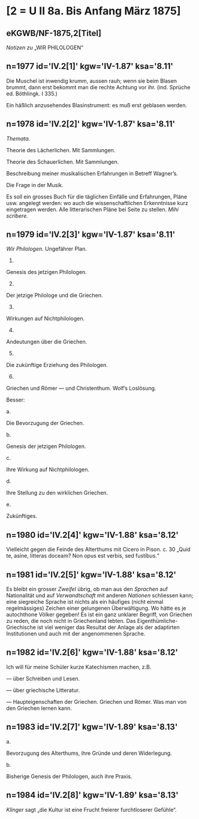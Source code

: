 # [2 = U II 8a. Bis Anfang März 1875]

## eKGWB/NF-1875,2[Titel]

*Notizen zu* „WIR PHILOLOGEN“

## n=1977 id='IV.2[1]' kgw='IV-1.87' ksa='8.11'

Die Muschel ist inwendig krumm, aussen rauh; wenn sie beim Blasen brummt, dann erst bekommt man die rechte Achtung vor ihr. (ind. Sprüche ed. Böthlingk. I 335.)

Ein häßlich anzusehendes Blasinstrument: es muß erst geblasen werden.

## n=1978 id='IV.2[2]' kgw='IV-1.87' ksa='8.11'

*Themata.*

Theorie des Lächerlichen. Mit Sammlungen.

Theorie des Schauerlichen. Mit Sammlungen.

Beschreibung meiner musikalischen Erfahrungen in Betreff Wagner’s.

Die Frage in der Musik.

Es soll ein grosses Buch für die täglichen Einfälle und Erfahrungen, Pläne usw. angelegt werden: wo auch die wissenschaftlichen Erkenntnisse kurz eingetragen werden. Alle litterarischen Pläne bei Seite zu stellen. *Mihi scribere.*

## n=1979 id='IV.2[3]' kgw='IV-1.87' ksa='8.11'

*Wir Philologen.*
Ungefährer Plan.

1. 

Genesis des jetzigen Philologen.

2.

Der jetzige Philologe und die Griechen.

3.

Wirkungen auf Nichtphilologen.

4.

Andeutungen über die Griechen.

5.

Die zukünftige Erziehung des Philologen.

6.

Griechen und Römer — und Christenthum. Wolf’s Loslösung.

Besser:

a.

Die Bevorzugung der Griechen.

b.

Genesis der jetzigen Philologen.

c.

Ihre Wirkung auf Nichtphilologen.

d.

Ihre Stellung zu den wirklichen Griechen.

e.

Zukünftiges.

## n=1980 id='IV.2[4]' kgw='IV-1.88' ksa='8.12'

Vielleicht gegen die Feinde des Alterthums mit Cicero in Pison. c. 30 „Quid te, asine, litteras doceam? Non opus est verbis, sed fustibus.“

## n=1981 id='IV.2[5]' kgw='IV-1.88' ksa='8.12'

Es bleibt ein grosser *Zweifel* übrig, ob man aus den *Sprachen* auf Nationalität und auf *Verwandtschaft* mit anderen *Nationen* schliessen kann; eine siegreiche Sprache ist nichts als ein häufiges (nicht einmal regelmässiges) Zeichen einer gelungenen Überwältigung. Wo hätte es je autochthone Völker gegeben! Es ist ein ganz unklarer Begriff, von Griechen zu reden, die noch nicht in Griechenland lebten. Das Eigenthümliche-Griechische ist viel weniger das Resultat der Anlage als der adaptirten Institutionen und auch mit der angenommenen Sprache.

## n=1982 id='IV.2[6]' kgw='IV-1.88' ksa='8.12'

Ich will für meine Schüler kurze Katechismen machen, z.B.

— über Schreiben und Lesen.

— über griechische Litteratur.

— Haupteigenschaften der Griechen.
Griechen und Römer.
Was man von den Griechen lernen kann.

## n=1983 id='IV.2[7]' kgw='IV-1.89' ksa='8.13'

a. 

Bevorzugung des Alterthums, ihre Gründe und deren Widerlegung.

b.

Bisherige Genesis der Philologen, auch ihre Praxis.

## n=1984 id='IV.2[8]' kgw='IV-1.89' ksa='8.13'

*Klinger* sagt „die Kultur ist eine Frucht freierer furchtloserer Gefühle“.
